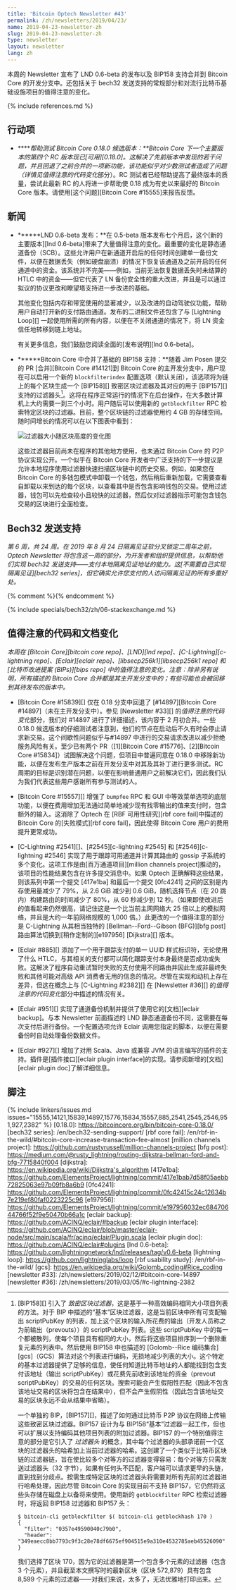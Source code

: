 ```yaml
---
title: 'Bitcoin Optech Newsletter #43'
permalink: /zh/newsletters/2019/04/23/
name: 2019-04-23-newsletter-zh
slug: 2019-04-23-newsletter-zh
type: newsletter
layout: newsletter
lang: zh
---
```

本周的 Newsletter 宣布了 LND 0.6-beta 的发布以及 BIP158 支持合并到 Bitcoin Core 的开发分支中。还包括关于 bech32 发送支持的常规部分和对流行比特币基础设施项目的值得注意的变化。

{% include references.md %}

## 行动项

- **<!--help-test-bitcoin-core-0-18-0-release-candidates-->****帮助测试 Bitcoin Core 0.18.0 候选版本：**Bitcoin Core 下一个主要版本的第四个 RC 版本现已[可用][0.18.0]。这解决了先前版本中发现的若干问题，并且回退了之前合并的一项新功能，该功能似乎对少数测试者造成了问题（详情见*值得注意的代码变化*部分）。RC 测试者已经帮助提高了最终版本的质量，尝试此最新 RC 的人将进一步帮助使 0.18 成为有史以来最好的 Bitcoin Core 版本。请使用[这个问题][Bitcoin Core #15555]来报告反馈。

## 新闻

- **<!--lnd-0-6-beta-released-->****LND 0.6-beta 发布：**在 0.5-beta 版本发布七个月后，这个[新的主要版本][lnd 0.6-beta]带来了大量值得注意的变化。最重要的变化是静态通道备份（SCB）。这些允许用户在新通道开启后的任何时间创建单一备份文件，以便在数据丢失（例如硬盘崩溃）的情况下恢复该通道及之前开启的任何通道中的资金。该系统并不完美——例如，当前无法恢复数据丢失时未结算的 HTLC 中的资金——但它代表了 LN 备份安全性的重大改进，并且是可以通过拟议的协议更改和瞭望塔支持进一步改进的基础。

  其他变化包括内存和带宽使用的显著减少，以及改进的自动驾驶仪功能，帮助用户自动打开新的支付路由通道。发布的二进制文件还包含了与 [Lightning Loop][] 一起使用所需的所有内容，以便在不关闭通道的情况下，将 LN 资金信任地转移到链上地址。

  有关更多信息，我们鼓励您阅读全面的[发布说明][lnd 0.6-beta]。

- **<!--basic-bip158-support-merged-in-bitcoin-core-->****Bitcoin Core 中合并了基础的 BIP158 支持：**随着 Jim Posen 提交的 PR [合并][Bitcoin Core #14121]到 Bitcoin Core 的主开发分支中，用户现在可以启用一个新的 `blockfilterindex` 配置选项（默认关闭），该选项将为链上的每个区块生成一个 [BIP158][] 致密区块过滤器及其对应的用于 [BIP157][] 支持的过滤器头[^fn-bip157-bip158]。这将在程序正常运行的情况下在后台操作，在大多数计算机上大约需要一到三个小时。用户随后可以使用新的 `getblockfilter` RPC 检索特定区块的过滤器。目前，整个区块链的过滤器使用约 4 GB 的存储空间。随时间增长的情况可以在以下图表中看到：

  ![过滤器大小随区块高度的变化图](/img/posts/2019-04-bip158-filter-size-cumulative.png)

  这些过滤器目前尚未在程序的其他地方使用，也未通过 Bitcoin Core 的 P2P 协议实现公开。一个似乎在 Bitcoin Core 开发者中广泛支持的下一步提议是允许本地程序使用过滤器快速扫描区块链中的历史交易。例如，如果您在 Bitcoin Core 的多钱包模式中卸载一个钱包，然后稍后重新加载，它需要查看自卸载以来到达的每个区块，以查看其中是否包含影响钱包的交易。使用过滤器，钱包可以先检查较小且较快的过滤器，然后仅对过滤器指示可能包含钱包交易的区块进行全面检查。

## Bech32 发送支持

*第 6 周，共 24 周。在 2019 年 8 月 24 日隔离见证软分叉锁定二周年之前，Optech Newsletter 将包含这一周的部分，为开发者和组织提供信息，以帮助他们实现 bech32 发送支持——支付本地隔离见证地址的能力。这[不需要自己实现隔离见证][bech32 series]，但它确实允许您支付的人访问隔离见证的所有多重好处。*

{% comment %}<!-- weekly reminder for harding: check Bech32 Adoption
wiki page for changes -->{% endcomment %}

{% include specials/bech32/zh/06-stackexchange.md %}

## 值得注意的代码和文档变化

*本周在 [Bitcoin Core][bitcoin core repo]、[LND][lnd repo]、[C-Lightning][c-lightning repo]、[Eclair][eclair repo]、[libsecp256k1][libsecp256k1 repo] 和 [比特币改进提案 (BIPs)][bips repo] 中的值得注意的变化。注意：除非另有说明，所有描述的 Bitcoin Core 合并都是其主开发分支中的；有些可能也会被回移到其待发布的版本中。*

- [Bitcoin Core #15839][] 仅在 0.18 分支中回退了 [#14897][Bitcoin Core #14897]（未在主开发分支中）。参见 [Newsletter #33][] 的*值得注意的代码变化*部分，我们对 #14897 进行了详细描述，该内容于 2 月初合并。一些 0.18.0 候选版本的仔细测试者注意到，他们的节点在启动后不久有时会停止请求新交易。这个间歇性问题似乎与#14897 中进行的交易请求改进以减少拒绝服务风险有关。至少已有两个 PR（[1][Bitcoin Core #15776]、[2][Bitcoin Core #15834]）试图解决这个问题，但项目中普遍同意在 0.18.0 中移除新功能，以便在发布生产版本之前在开发分支中对其及其补丁进行更多测试。RC 周期的目标是识别潜在问题，以便在影响普通用户之前解决它们，因此我们认为我们代表这些用户感谢所有参与测试的人。

- [Bitcoin Core #15557][] 增强了 `bumpfee` RPC 和 GUI 中等效菜单选项的底层功能，以便在费用增加无法通过简单地减少现有找零输出的值来支付时，包含额外的输入。这消除了 Optech 在 [RBF 可用性研究][rbf core fail]中描述的 Bitcoin Core 的[失败模式][rbf core fail]，因此使得 Bitcoin Core 用户的费用提升更常成功。

- [C-Lightning #2541][]、[#2545][c-lightning #2545] 和 [#2546][c-lightning #2546] 实现了用于跟踪可用通道并计算其路由的 gossip 子系统的多个变化。这项工作是由[百万通道项目][million channels project]推动的，该项目的性能结果包含在许多提交消息中。如果 Optech 正确解释这些结果，则该系列中第一个提交 [417e1ba] 和最后一个提交 [0fc4241] 之间的区别是内存使用量减少了 79%，从 2.6 GiB 减少到 0.6 GiB，随机选择节点（在 20 跳内）构建路由的时间减少了 80%，从 60 秒减少到 12 秒。（如果即使改进后的值看起来仍然很高，请记住这是一个比当前主网网络大 25 倍以上的模拟网络，并且是大约一年前网络规模的 1,000 倍。）此更改的一个值得注意的部分是 C-Lightning 从其相当独特的 [Bellman--Ford--Gibson (BFG)][bfg post] 路由算法切换到[稍作定制的][e197956] [Dijkstra][] 版本。

- [Eclair #885][] 添加了一个用于跟踪支付的单一 UUID 样式标识符，无论使用了什么 HTLC，与其相关的支付都可以简化跟踪支付本身最终是否成功或失败。这解决了程序自动重试暂时失败的支付使用不同路由并因此生成非最终失败和其他可能对高级 API 消费者无用的信息的情况。尽管在实现和动机上存在差异，但这在概念上与 [C-Lightning #2382][] 在 [Newsletter #36][] 的*值得注意的代码变化*部分中描述的情况有关。

- [Eclair #951][] 实现了通道备份机制并提供了使用它的[文档][eclair backup]。与本 Newsletter 前面描述的 LND 静态通道备份不同，这需要在每次支付后进行备份。一个配置选项允许 Eclair 调用您指定的脚本，以便在需要备份时自动处理备份数据文件。

- [Eclair #927][] 增加了对用 Scala、Java 或兼容 JVM 的语言编写的插件的支持。插件是[插件接口][eclair plugin interface]的实现。请参阅新增的[文档][eclair plugin doc]了解详细信息。

## 脚注

[^fn-bip157-bip158]:
    [BIP158][] 引入了 _致密区块过滤器_，这是基于一种高效编码相同大小项目列表的方法。对于 BIP 中描述的“基本”区块过滤器，这是当前区块中所有可支配输出 scriptPubKey 的列表，加上这个区块的输入所花费的输出（开发人员称之为前输出（prevouts））的 scriptPubKey 列表。这些 scriptPubKey 中的每一个都被散列，使每个项目具有相同的大小，然后将这些项目排序到一个删除重复元素的列表中。然后使用 BIP158 中也描述的 [Golomb--Rice 编码集合][gcs]（GCS）算法对这个列表进行编码，无损地减少列表的大小。这个特定的基本过滤器提供了足够的信息，使任何知道比特币地址的人都能找到包含支付该地址（输出 scriptPubKey）或花费先前收到该地址的资金（prevout scriptPubKey）的交易的任何区块。搜索可能会产生假阳性匹配（因此不包含该地址交易的区块将包含在结果中），但不会产生假阴性（因此包含该地址交易的区块永远不会从结果中省略）。

    一个单独的 BIP，[BIP157][]，描述了如何通过比特币 P2P 协议在网络上传输这些致密区块过滤器。BIP157 设计为与 BIP158“基本”过滤器一起工作，但也可以扩展以支持编码其他项目列表的附加过滤器。BIP157 的一个特别值得注意的部分是它引入了 *过滤器头* 的概念，其中每个过滤器的头部承诺前一个区块的过滤器头的哈希加上当前过滤器的哈希。这创建了一个类似于比特币区块链的过滤器链，旨在使比较多个对等方的过滤器变得容易：每个对等方只需发送过滤器头（32 字节），如果有任何头不匹配，客户端可以请求更早的头链，直到找到分歧点。按需生成特定区块的过滤器头将需要对所有先前的过滤器进行哈希处理，因此尽管 Bitcoin Core 的实现目前不支持 BIP157，它仍然将这些头存储在磁盘上以备将来使用。使用新的 `getblockfilter` RPC 检索过滤器时，将返回 BIP158 过滤器和 BIP157 头：

    ```text
    $ bitcoin-cli getblockfilter $( bitcoin-cli getblockhash 170 )
    {
      "filter": "0357e49590040c79b0",
      "header": "349eaecc8bb7793c9f3c28e78df6675ef904515e9a310e4532785aeb45526090"
    }
    ```

    我们选择了区块 170，因为它的过滤器是第一个包含多个元素的过滤器（包含 3 个元素），并且截至本文撰写时的最新区块（区块 572,879）具有包含 8,599 个元素的过滤器——对我们来说，太多了，无法优雅地打印出来。

{% include linkers/issues.md issues="15555,14121,15839,14897,15776,15834,15557,885,2541,2545,2546,951,927,2382" %}
[0.18.0]: https://bitcoincore.org/bin/bitcoin-core-0.18.0/
[bech32 series]: /en/bech32-sending-support/
[rbf core fail]: /en/rbf-in-the-wild/#bitcoin-core-increase-transaction-fee-almost
[million channels project]: https://github.com/rustyrussell/million-channels-project
[bfg post]: https://medium.com/@rusty_lightning/routing-dijkstra-bellman-ford-and-bfg-7715840f004
[dijkstra]: https://en.wikipedia.org/wiki/Dijkstra's_algorithm
[417e1ba]: https://github.com/ElementsProject/lightning/commit/417e1bab7d58f05aebb72825063e97b09fb8a6b9
[0fc4241]: https://github.com/ElementsProject/lightning/commit/0fc42415c24c12634b7e219ef80faf0223225c96
[e197956]: https://github.com/ElementsProject/lightning/commit/e197956032ec68470644766f52f9e50470b66a1c
[eclair backup]: https://github.com/ACINQ/eclair/#backup
[eclair plugin interface]: https://github.com/ACINQ/eclair/blob/master/eclair-node/src/main/scala/fr/acinq/eclair/Plugin.scala
[eclair plugin doc]: https://github.com/ACINQ/eclair#plugins
[lnd 0.6-beta]: https://github.com/lightningnetwork/lnd/releases/tag/v0.6-beta
[lightning loop]: https://github.com/lightninglabs/loop
[rbf usability study]: /en/rbf-in-the-wild/
[gcs]:  https://en.wikipedia.org/wiki/Golomb_coding#Rice_coding
[newsletter #33]: /zh/newsletters/2019/02/12/#bitcoin-core-14897
[newsletter #36]: /zh/newsletters/2019/03/05/#c-lightning-2382
